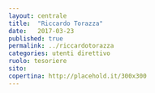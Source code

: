 ```yaml
---
layout: centrale
title:  "Riccardo Torazza"
date:   2017-03-23
published: true
permalink: ../riccardotorazza
categories: utenti direttivo
ruolo: tesoriere
sito: 
copertina: http://placehold.it/300x300
---
```

